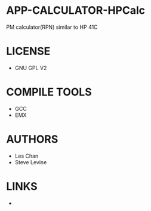 APP-CALCULATOR-HPCalc
=====================

PM calculator(RPN) similar to HP 41C

LICENSE
===============
* GNU GPL V2

COMPILE TOOLS
===============
* GCC
* EMX

AUTHORS
===============
* Les Chan
* Steve Levine

LINKS
===============
* 
